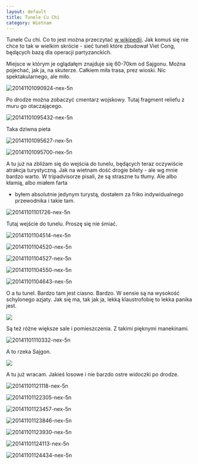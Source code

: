 ```yaml
---
layout: default
title: Tunele Cu Chi
category: Wietnam
---
```


Tunele Cu chi. Co to jest można przeczytać [w wikipedii](http://en.wikipedia.org/wiki/C%E1%BB%A7_Chi_tunnels). Jak komuś
się nie chce to tak w wielkim skrócie - sieć tuneli które zbudował Viet Cong, będących bazą dla operacji partyzanckich.

Miejsce w którym je oglądałęm znajduje się 60-70km od Sajgonu. Można pojechać, jak ja, na skuterze. Całkiem miła trasa,
prez wioski. Nic spektakularnego, ale miło.

![20141101090924-nex-5n](https://cloud.githubusercontent.com/assets/1532732/4872230/45a832a2-61dc-11e4-9ac0-93406805f136.jpg)

Po drodze można zobaczyć cmentarz wojskowy. Tutaj fragment reliefu z muru go otaczającego.

![20141101095432-nex-5n](https://cloud.githubusercontent.com/assets/1532732/4872231/45b54df2-61dc-11e4-9d9d-65c9357d6b2c.jpg)

Taka dziwna pieta

![20141101095627-nex-5n](https://cloud.githubusercontent.com/assets/1532732/4872234/46130316-61dc-11e4-8bb7-9cfbb1246de4.jpg)

![20141101095700-nex-5n](https://cloud.githubusercontent.com/assets/1532732/4872233/460f3f1a-61dc-11e4-85c2-a475cd232730.jpg)

A tu już na zbliżam się do wejścia do tunelu, będących teraz oczywiście atrakcja turystyczną. Jak na wietnam dość drogie 
bilety - ale wg mnie bardzo warto. W tripadvisorze pisali, że są straszne tu tłumy. Ale albo kłamią, albo miałem farta
- byłem absolutnie jedynym turystą, dostałem za friko indywidualnego przewodnika i takie tam. 

![20141101101726-nex-5n](https://cloud.githubusercontent.com/assets/1532732/4872235/46183fac-61dc-11e4-8a9d-0d747adfdc0b.jpg)

Tutaj wejście do tunelu. Proszę się nie śmiać. 

![20141101104514-nex-5n](https://cloud.githubusercontent.com/assets/1532732/4872236/4618bd7e-61dc-11e4-89b2-ee827aeaa02a.jpg)

![20141101104520-nex-5n](https://cloud.githubusercontent.com/assets/1532732/4872237/463a665e-61dc-11e4-8d22-d3683d3d964d.jpg)

![20141101104527-nex-5n](https://cloud.githubusercontent.com/assets/1532732/4872238/466275ea-61dc-11e4-8d80-cf8d3b236b66.jpg)

![20141101104550-nex-5n](https://cloud.githubusercontent.com/assets/1532732/4872239/466889b2-61dc-11e4-9acd-1acf6cdb0d8b.jpg)

![20141101104643-nex-5n](https://cloud.githubusercontent.com/assets/1532732/4872240/467de816-61dc-11e4-9526-67907dec0dae.jpg)

O a tu tunel. Bardzo tam jest ciasno. Bardzo. W sensie są na wysokość schylonego azjaty. Jak się ma, tak jak ja, lekką 
klaustrofobię to lekka panika jest. 

![](https://cloud.githubusercontent.com/assets/1532732/4872242/46982d2a-61dc-11e4-8309-57b5a2bbf66d.jpg)

Są też różne większe sale i pomieszczenia. Z takimi pięknymi manekinami. 

![20141101110332-nex-5n](https://cloud.githubusercontent.com/assets/1532732/4872244/46d4152e-61dc-11e4-8554-e1578deb2b13.jpg)

A to rzeka Sajgon. 

![](https://cloud.githubusercontent.com/assets/1532732/4872245/46d50b8c-61dc-11e4-8bcf-b4a96f5cff0a.jpg)

A tu już wracam. Jakieś losowe i nie barzdo ostre widoczki po drodze. 

![20141101121118-nex-5n](https://cloud.githubusercontent.com/assets/1532732/4872247/46ec71a0-61dc-11e4-8062-ab1629d73d55.jpg)

![20141101122305-nex-5n](https://cloud.githubusercontent.com/assets/1532732/4872248/46f209a8-61dc-11e4-926e-e2564b977aa2.jpg)

![20141101123457-nex-5n](https://cloud.githubusercontent.com/assets/1532732/4872249/470f4cd4-61dc-11e4-9a0f-3099e3f486dd.jpg)

![20141101123846-nex-5n](https://cloud.githubusercontent.com/assets/1532732/4872250/4711d5a8-61dc-11e4-953c-c490ce139e8d.jpg)

![20141101123930-nex-5n](https://cloud.githubusercontent.com/assets/1532732/4872251/471d4c62-61dc-11e4-9c0c-427a45f368a8.jpg)

![20141101124113-nex-5n](https://cloud.githubusercontent.com/assets/1532732/4872252/47205416-61dc-11e4-961e-cea833cd0ae4.jpg)

![20141101124434-nex-5n](https://cloud.githubusercontent.com/assets/1532732/4872253/47352d46-61dc-11e4-90d7-997097822ebd.jpg)
